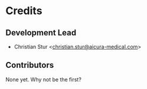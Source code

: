 Credits
=======

Development Lead
----------------

- Christian Stur \<christian.stur@aicura-medical.com>

Contributors
------------

None yet. Why not be the first?
